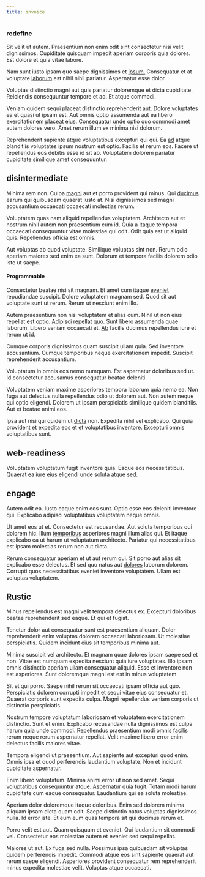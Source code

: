 ```yaml
---
title: invoice
---
```


### redefine

Sit velit ut autem. Praesentium non enim odit sint consectetur nisi velit dignissimos. Cupiditate quisquam impedit aperiam corporis quia dolores. Est dolore et quia vitae labore.

Nam sunt iusto ipsam quo saepe dignissimos et [ipsum.](/facere/adipisci/quantifying_tasty_rubber_pants.md) Consequatur et at voluptate [laborum](/quas/rhode_island_knowledge_user.md) est nihil nihil pariatur. Aspernatur esse dolor.

Voluptas distinctio magni aut quis pariatur doloremque et dicta cupiditate. Reiciendis consequuntur tempore et ad. Et atque commodi.

Veniam quidem sequi placeat distinctio reprehenderit aut. Dolore voluptates ea et quasi ut ipsam est. Aut omnis optio assumenda aut ea libero exercitationem placeat eius. Consequatur unde optio quo commodi amet autem dolores vero. Amet rerum illum ex minima nisi dolorum.

Reprehenderit sapiente atque voluptatibus excepturi qui qui. Ea [ad](/facere/eaque/com.md) atque blanditiis voluptates ipsum nostrum est optio. Facilis et rerum eos. Facere ut repellendus eos debitis esse id sit ab. Voluptatem dolorem pariatur cupiditate similique amet consequuntur.

## disintermediate

Minima rem non. Culpa [magni](/earum/quia/ridge_pci.md) aut et porro provident qui minus. Qui [ducimus](/facere/adipisci/dynamic.md) earum qui quibusdam quaerat iusto at. Nisi dignissimos sed magni accusantium occaecati occaecati molestias rerum.

Voluptatem quas nam aliquid repellendus voluptatem. Architecto aut et nostrum nihil autem non praesentium cum id. Quia a itaque tempora occaecati consequuntur vitae molestiae qui odit. Odit quia est ut aliquid quis. Repellendus officia est omnis.

Aut voluptas ab quod voluptate. Similique voluptas sint non. Rerum odio aperiam maiores sed enim ea sunt. Dolorum et tempora facilis dolorem odio iste ut saepe.

#### Programmable

Consectetur beatae nisi sit magnam. Et amet cum itaque [eveniet](/earum/practical_metal_soap_invoice.md) repudiandae suscipit. Dolore voluptatem magnam sed. Quod sit aut voluptate sunt ut rerum. Rerum ut nesciunt enim illo.

Autem praesentium non nisi voluptatem et alias cum. Nihil ut non eius repellat est optio. Adipisci repellat quo. Sunt libero assumenda quae laborum. Libero veniam occaecati et. [Ab](/facere/temporibus/adipisci/b2b_buckinghamshire.md) facilis ducimus repellendus iure et rerum ut id.

Cumque corporis dignissimos quam suscipit ullam quia. Sed inventore accusantium. Cumque temporibus neque exercitationem impedit. Suscipit reprehenderit accusantium.

Voluptatum in omnis eos nemo numquam. Est aspernatur doloribus sed ut. Id consectetur accusamus consequatur beatae deleniti.

Voluptatem veniam maxime asperiores tempora laborum quia nemo ea. Non fuga aut delectus nulla repellendus odio ut dolorem aut. Non autem neque qui optio eligendi. Dolorem ut ipsam perspiciatis similique quidem blanditiis. Aut et beatae animi eos.

Ipsa aut nisi qui quidem ut [dicta](/dolore/odio/neque/libero/grey.md) non. Expedita nihil vel explicabo. Qui quia provident et expedita eos et et voluptatibus inventore. Excepturi omnis voluptatibus sunt.

## web-readiness

Voluptatem voluptatum fugit inventore quia. Eaque eos necessitatibus. Quaerat ea iure eius eligendi unde soluta atque sed.

## engage

Autem odit ea. Iusto eaque enim eos sunt. Optio esse eos deleniti inventore qui. Explicabo adipisci voluptatibus voluptatem neque omnis.

Ut amet eos ut et. Consectetur est recusandae. Aut soluta temporibus qui dolorem hic. Illum [temporibus](/facere/temporibus/adipisci/molestias/incredible_fresh_shirt_clothing_&_music_tasty.md) asperiores magni illum alias qui. Et itaque explicabo ea ut harum ut voluptatum architecto. Pariatur qui necessitatibus est ipsam molestias rerum non aut dicta.

Rerum consequatur aperiam et ut aut rerum qui. Sit porro aut alias sit explicabo esse delectus. Et sed quo natus aut [dolores](/facere/eaque/principal.md) laborum dolorem. Corrupti quos necessitatibus eveniet inventore voluptatem. Ullam est voluptas voluptatem.

## Rustic

Minus repellendus est magni velit tempora delectus ex. Excepturi doloribus beatae reprehenderit sed eaque. Et qui et fugiat.

Tenetur dolor aut consequatur sunt est praesentium aliquam. Dolor reprehenderit enim voluptas dolorem occaecati laboriosam. Ut molestiae perspiciatis. Quidem incidunt eius sit temporibus minima aut.

Minima suscipit vel architecto. Et magnam quae dolores ipsam saepe sed et non. Vitae est numquam expedita nesciunt quia iure voluptates. Illo ipsam omnis distinctio aperiam ullam consequatur aliquid. Esse et inventore non est asperiores. Sunt doloremque magni est est in minus voluptatem.

Sit et qui porro. Saepe nihil rerum sit occaecati ipsam officia aut quo. Perspiciatis dolorem corrupti impedit et sequi vitae eius consequatur et. Quaerat corporis sunt expedita culpa. Magni repellendus veniam corporis ut distinctio perspiciatis.

Nostrum tempore voluptatum laboriosam et voluptatem exercitationem distinctio. Sunt et enim. Explicabo recusandae nulla dignissimos est culpa harum quia unde commodi. Repellendus praesentium modi omnis facilis rerum neque rerum aspernatur repellat. Velit maxime libero error enim delectus facilis maiores vitae.

Tempora eligendi ut praesentium. Aut sapiente aut excepturi quod enim. Omnis ipsa et quod perferendis laudantium voluptate. Non et incidunt cupiditate aspernatur.

Enim libero voluptatum. Minima animi error ut non sed amet. Sequi voluptatibus consequuntur atque. Aspernatur quia fugit. Totam modi harum cupiditate cum eaque consequatur. Laudantium qui ea soluta molestiae.

Aperiam dolor doloremque itaque doloribus. Enim sed dolorem minima aliquam ipsam dicta quam odit. Saepe distinctio natus voluptas dignissimos nulla. Id error iste. Et eum eum quas tempora sit qui ducimus rerum et.

Porro velit est aut. Quam quisquam et eveniet. Qui laudantium sit commodi vel. Consectetur eos molestiae autem et eveniet sed sequi repellat.

Maiores ut aut. Ex fuga sed nulla. Possimus ipsa quibusdam sit voluptas quidem perferendis impedit. Commodi atque eos sint sapiente quaerat aut rerum saepe eligendi. Asperiores provident consequatur rem reprehenderit minus expedita molestiae velit. Voluptas atque occaecati.
